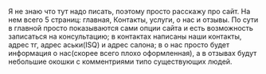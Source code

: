 Я не знаю что тут надо писать, поэтому просто расскажу про сайт. На нем всего 5 страниц: главная, Контакты, услуги, о нас и отзывы. По сути в главной просто показываются сами опции сайта и есть возможность записаться на консультацию; в контактах написаны наши контакты, адрес тг, адрес аськи(ISQ) и адрес салона; в о нас просто будет информация о нас(скорее всего плохо оформленная), а в отзывах будут небольшие окошки с комментриями типо существующих людей.
